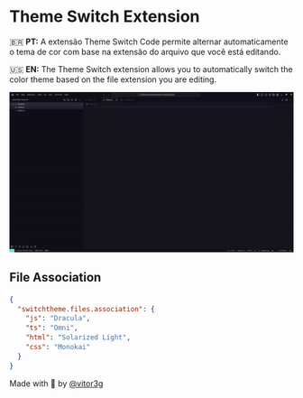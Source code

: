 # Theme Switch Extension

🇧🇷 **PT:** A extensão Theme Switch Code permite alternar automaticamente o tema de cor com base na extensão do arquivo que você está editando.

🇺🇸 **EN:** The Theme Switch extension allows you to automatically switch the color theme based on the file extension you are editing.

![Theme Switch GIF](assets/theme-switch.gif)

## File Association

```json
{
  "switchtheme.files.association": {
    "js": "Dracula",
    "ts": "Omni",
    "html": "Solarized Light",
    "css": "Monokai"
  }
}
```

Made with 💙 by [@vitor3g](https://github.com/vitor3g)
